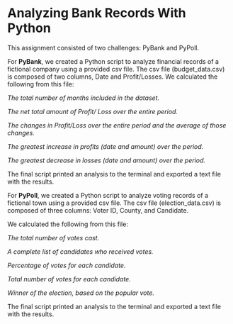 # Analyzing Bank Records With Python

This assignment consisted of two challenges: PyBank and PyPoll. 

For **PyBank**, we created a Python script to analyze financial records of a fictional company using a provided csv file. The csv file (budget_data.csv) is composed of two columns, 
Date and Profit/Losses.  We calculated the following from this file:

*The total number of months included in the dataset.*

*The net total amount of Profit/ Loss over the entire period.*

*The changes in Profit/Loss over the entire period and the average of those changes.*

*The greatest increase in profits (date and amount) over the period.*

*The greatest decrease in losses (date and amount) over the period.*

The final script printed an analysis to the terminal and exported a text file with the results.

For **PyPoll**, we created a Python script to analyze voting records of a fictional town using a provided csv file. The csv file (election_data.csv) is composed of three columns:
Voter ID, County, and Candidate.  

We calculated the following from this file:

*The total number of votes cast.*

*A complete list of candidates who received votes.*

*Percentage of votes for each candidate.*

*Total number of votes for each candidate.*

*Winner of the election, based on the popular vote.*


The final script printed an analysis to the terminal and exported a text file with the results.
